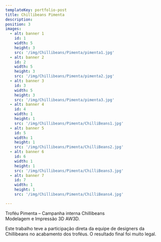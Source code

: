 ```yaml
---
templateKey: portfolio-post
title: Chillibeans Pimenta
description: 
position: 3
images:
  - alt: banner 1
    id: 1
    width: 5
    height: 3
    src: '/img/Chillibeans/Pimenta/pimenta1.jpg'
  - alt: banner 2
    id: 2
    width: 5
    height: 3
    src: '/img/Chillibeans/Pimenta/pimenta2.jpg'
  - alt: banner 3
    id: 3
    width: 5
    height: 3
    src: '/img/Chillibeans/Pimenta/pimenta3.jpg'
  - alt: banner 4
    id: 4
    width: 1
    height: 1
    src: '/img/Chillibeans/Pimenta/ChilliBeans1.jpg'
  - alt: banner 5
    id: 5
    width: 1
    height: 1
    src: '/img/Chillibeans/Pimenta/ChilliBeans2.jpg'
  - alt: banner 6
    id: 6
    width: 1
    height: 1
    src: '/img/Chillibeans/Pimenta/ChilliBeans3.jpg'
  - alt: banner 7
    id: 7
    width: 1
    height: 1
    src: '/img/Chillibeans/Pimenta/ChilliBeans4.jpg'

---
```

Troféu Pimenta – Campanha interna Chillibeans<br/>
Modelagem e Impressão 3D AW3D.

Este trabalho teve a participação direta da equipe de designers da Chillibeans no acabamento dos troféus. O resultado final foi muito legal.